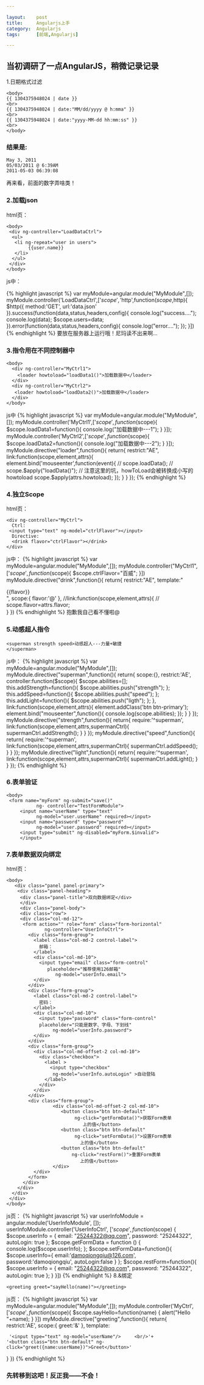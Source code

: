 ```yaml
---

layout:    post
title:     Angularjs上手
category:  Angularjs
tags:      [前端,Angularjs]

---
```


## 当初调研了一点AngularJS，稍微记录记录

1.日期格式过滤


    <body>
    {{ 1304375948024 | date }}
    <br>
    {{ 1304375948024 | date:"MM/dd/yyyy @ h:mma" }}
    <br>
    {{ 1304375948024 | date:"yyyy-MM-dd hh:mm:ss" }}
    <br>        
    </body>


### 结果是:

    May 3, 2011 
    05/03/2011 @ 6:39AM 
    2011-05-03 06:39:08 
 再来看，前面的数字弄啥类！

### 2.加载json

html页：

    <body>
     <div ng-controller="LoadDataCtrl">
      <ul>
       <li ng-repeat="user in users">
            {{user.name}}
       </li>
      </ul>
     </div>
    </body>

js中：

{% highlight javascript %}
var myModule=angular.module("MyModule",[]);
myModule.controller('LoadDataCtrl',['$scope','$http',function($scope,$http){
    $http({
        method:'GET',
        url:'data.json'
    }).success(function(data,status,headers,config){
        console.log("success....");
        console.log(data);
        $scope.users=data;
    }).error(function(data,status,headers,config){
        console.log("error....");
    });
}])
{% endhighlight %}
要放在服务器上运行哦！尼玛读不出来啊...

### 3.指令用在不同控制器中

    <body>
      <div ng-controller="MyCtrl1">
        <loader howtoload="loadData1()">加载数据中</loader>
      </div>
      <div ng-controller="MyCtrl2">
       <loader howtoload="loadData2()">加载数据中</loader>
      </div>        
    </body>

js中
{% highlight javascript %}
var myModule=angular.module("MyModule",[]);
myModule.controller('MyCtrl1',['$scope',function($scope){
    $scope.loadData1=function(){
        console.log("加载数据中---1");
    }
}]);
myModule.controller('MyCtrl2',['$scope',function($scope){
    $scope.loadData2=function(){
        console.log("加载数据中---2");
    }
}]);
myModule.directive("loader",function(){
    return{
        restrict:"AE",
        link:function(scope,element,attrs){
            element.bind('mouseenter',function(event){
                // scope.loadData();
                // scope.$apply("loadData()");
                // 注意这里的坑，howToLoad会被转换成小写的howtoload
                scope.$apply(attrs.howtoload);
            });
        }
    }
});
{% endhighlight %}

### 4.独立Scope

html页：

    <div ng-controller="MyCtrl">
      Ctrl:
     <input type="text" ng-model="ctrlFlavor"></input>
      Directive:
      <drink flavor="ctrlFlavor"></drink>
    </div>

js中：
{% highlight javascript %}
var myModule=angular.module("MyModule",[]);
myModule.controller("MyCtrl1",['$scope',function($scope){
    $scope.ctrlFlavor="百威";
}])
myModule.directive("drink",function(){
    return{
        restrict:"AE",
        template:"<div>{{flavor}}</div>",
        scope:{
            flavor:'@'
        },
        //link:function(scope,element,attrs){
           // scope.flavor=attrs.flavor;        
    }
})
{% endhighlight %}
抱歉我自己看不懂啦@

### 5.动感超人指令


    <superman strength speed>动感超人---力量+敏捷  
	</superman>

js中：
{% highlight javascript %}
var myModule=angular.module("MyModule",[]);
myModule.directive("superman",function(){
    return{
        scope:{},
        restrict:'AE',
        controller:function($scope){
            $scope.abilities=[];
            this.addStrength=function(){
                $scope.abilities.push("strength");
            };
            this.addSpeed=function(){
                $scope.abilities.push("speed");
            };
            this.addLight=function(){
                $scope.abilities.push("ligth");
            };
        },
        link:function(scope,element,attrs){
            element.addClass('btn btn-primary');
            element.bind("mouseenter",function(){
                console.log(scope.abilities);
            });
        }
    }
});
myModule.directive("strength",function(){
    return{
        require:'^superman',
        link:function(scope,element,attrs,supermanCtrl){
            supermanCtrl.addStrength();
        }
    }
});
myModule.directive("speed",function(){
    return{
        require:'^superman',
        link:function(scope,element,attrs,supermanCtrl){
            supermanCtrl.addSpeed();
        }
    }
});
myModule.directive("light",function(){
    return{
        require:'^superman',
        link:function(scope,element,attrs,supermanCtrl){
            supermanCtrl.addLight();
        }
    }
});
{% endhighlight %}

### 6.表单验证

    <body>
     <form name="myForm" ng-submit="save()" 
	           ng- controller="TestFormModule">
         <input name="userName" type="text" 
		       ng-model="user.userName" required></input>
         <input name="password" type="password" 
		       ng-model="user.password" required></input>
         <input type="submit" ng-disabled="myForm.$invalid">
		 </input>         
</body>

### 7.表单数据双向绑定
html页：

    <body>
       <div class="panel panel-primary">
        <div class="panel-heading">
         <div class="panel-title">双向数据绑定</div>
         </div>
         <div class="panel-body">
         <div class="row">
         <div class="col-md-12">
          <form action="" role="form" class="form-horizontal"
		          ng-controller="UserInfoCtrl">
            <div class="form-group">
              <label class="col-md-2 control-label">
                邮箱：
              </label>
              <div class="col-md-10">
                <input type="email" class="form-control"
				   placeholder="推荐使用126邮箱" 
				      ng-model="userInfo.email">
              </div>
            </div>
            <div class="form-group">
              <label class="col-md-2 control-label">
                密码：
              </label>
              <div class="col-md-10">
                <input type="password" class="form-control"
                placeholder="只能是数字、字母、下划线" 
				     ng-model="userInfo.password">
              </div>
            </div>
            <div class="form-group">
              <div class="col-md-offset-2 col-md-10">
                <div class="checkbox">
                  <label >
                    <input type="checkbox" 
					 ng-model="userInfo.autoLogin" >自动登陆
                  </label>
                </div>
              </div>
            </div>
            <div class="form-group">
                     <div class="col-md-offset-2 col-md-10">
                        <button class="btn btn-default" 
						     ng-click="getFormData()">获取Form表单
							    上的值</button>           
                        <button class="btn btn-default" 
						     ng-click="setFormData()">设置Form表单
							   上的值</button>                  
                        <button class="btn btn-default" 
						    ng-click="restForm()">重置Form表单
							   上的值</button>
                     </div>
              </div>
            </form>
          </div>
        </div>
      </div>
     </div>
    </body>
js页：
{% highlight javascript %}
var userInfoModule = angular.module('UserInfoModule', []);
userInfoModule.controller('UserInfoCtrl', ['$scope', function ($scope) {
    $scope.userInfo = {
        email: "25244322@qq.com",
        password: "25244322",
        autoLogin: true
    };
    $scope.getFormData = function () {
        console.log($scope.userInfo);
    };
    $scope.setFormData=function(){
      $scope.userInfo={
        email:'damoqiongqiu@126.com',
        password:'damoqiongqiu',
        autoLogin:false
      }
    };
    $scope.restForm=function(){
      $scope.userInfo = {
        email: "25244322@qq.com",
        password: "25244322",
        autoLogin: true
    };
    }
}])
{% endhighlight %}
8.&绑定

    <greeting greet="sayHello(name)"></greeting>

js页：
{% highlight javascript %}
var myModule=angular.module("MyModule",[]);
myModule.controller('MyCtrl',['$scope',function($scope){
  $scope.sayHello=function(name) {
    alert("Hello "+name);
  }
}])
     myModule.directive("greeting",function(){
     return{
    restrict:'AE',
    scope:{
      greet:'&'
    },
     template:
	 
	 '<input type="text" ng-model="userName"/>     <br/>'+
    '<button class="btn btn-default" ng-click="greet({name:userName})">Greet</button>'
  }
})
{% endhighlight %}
### 先转移到这吧！反正我——不会！
